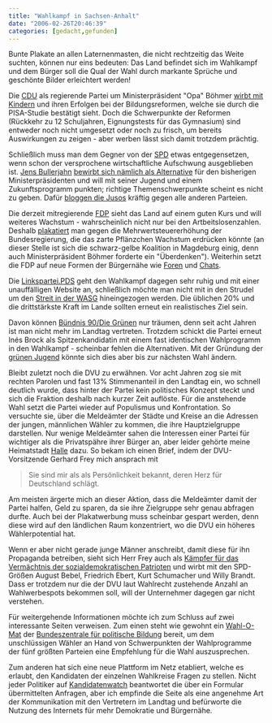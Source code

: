 ```yaml
---
title: "Wahlkampf in Sachsen-Anhalt"
date: "2006-02-26T20:46:39"
categories: [gedacht,gefunden]
---
```


Bunte Plakate an allen Laternenmasten, die nicht rechtzeitig das Weite suchten, können nur eins bedeuten: Das Land befindet sich im Wahlkampf und dem Bürger soll die Qual der Wahl durch markante Sprüche und geschönte Bilder erleichtert werden!

Die [CDU](http://www.cdulsa.de) als regierende Partei um Ministerpräsident "Opa" Böhmer [wirbt mit Kindern](http://cdulsa.eckpunkt.de/landtagswahl/plakate.php?mark=3) und ihren Erfolgen bei der Bildungsreformen, welche sie durch die PISA-Studie bestätigt sieht. Doch die Schwerpunkte der Reformen (Rückkehr zu 12 Schuljahren, Eignungstests für das Gymnasium) sind entweder noch nicht umgesetzt oder noch zu frisch, um bereits Auswirkungen zu zeigen - aber werben lässt sich damit trotzdem prächtig.

Schließlich muss man dem Gegner von der [SPD](http://www.spd-sachsen-anhalt.de/) etwas entgegensetzen, wenn schon der versprochene wirtschaftliche Aufschwung ausgeblieben ist. [Jens Bullerjahn](http://www.jens-bullerjahn.de/) [bewirbt sich nämlich als Alternative](http://www.spd-sachsen-anhalt.de/index.php?option=com_content&task=view&id=319&Itemid=175) für den bisherigen Ministerpräsidenten und will mit seiner Jugend und einem Zukunftsprogramm punkten; richtige Themenschwerpunkte scheint es nicht zu geben. Dafür [bloggen die Jusos](http://blog.jusos-sachsen-anhalt.de/) kräftig gegen alle anderen Parteien.

Die derzeit mitregierende [FDP](http://www.fdp-sachsen-anhalt.de/) sieht das Land auf einem guten Kurs und will weiteres Wachstum - wahrscheinlich nicht nur bei den Artbeitslosenzahlen. Deshalb [plakatiert](http://www.liberal-waehlen.de/) man gegen die Mehrwertsteuererhöhung der Bundesregierung, die das zarte Pflänzchen Wachstum erdrücken könnte (an dieser Stelle ist sich die schwarz-gelbe Koalition in Magdeburg einig, denn auch Ministerpräsident Böhmer forderte ein "Überdenken"). Weiterhin setzt die FDP auf neue Formen der Bürgernähe wie [Foren](http://forum.fdp-bundesverband.de) und [Chats](http://chat.fdp-lsa.de/).

Die [Linkspartei.PDS](http://www.waehlt.dielinkspartei-lsa.de) geht den Wahlkampf dagegen sehr ruhig und mit einer unauffälligen Website an, schließlich möchte man nicht mit in den Strudel um den [Streit in der WASG](http://www.mz-web.de/servlet/ContentServer?pagename=ksta/page&atype=ksArtikel&aid=1139497447610&openMenu=1013016724285&calledPageId=1013016724285&listid=1018881578312) hineingezogen werden. Die üblichen 20% und die drittstärkste Kraft im Lande sollten erneut ein realistisches Ziel sein.

Davon können [Bündnis 90/Die Grünen](http://www.sachsen-anhalt.gruene-partei.de) nur träumen, denn seit acht Jahren ist man nicht mehr im Landtag vertreten. Trotzdem schickt die Partei erneut Inés Brock als Spitzenkandidatin mit einem fast identischen Wahlprogramm in den Wahlkampf - scheinbar fehlen die Alternativen. Mit der Gründung der [grünen Jugend](http://www.gj-lsa.de/) könnte sich dies aber bis zur nächsten Wahl ändern.

Bleibt zuletzt noch die DVU zu erwähnen. Vor acht Jahren zog sie mit rechten Parolen und fast 13% Stimmenanteil in den Landtag ein, wo schnell deutlich wurde, dass hinter der Partei kein politisches Konzept steckt und sich die Fraktion deshalb nach kurzer Zeit auflöste. Für die anstehende Wahl setzt die Partei wieder auf Populismus und Konfrontation. So versuchte sie, über die Meldeämter der Städte und Kreise an die Adressen der jungen, männlichen Wähler zu kommen, die ihre Hauptzielgruppe darstellen. Nur wenige Meldeämter sahen die Interessen einer Partei für wichtiger als die Privatspähre ihrer Bürger an, aber leider gehörte meine Heimatstadt [Halle](http://www.halle.de) dazu. So bekam ich einen Brief, indem der DVU-Vorsitzende Gerhard Frey mich ansprach mit

> Sie sind mir als als Persönlichkeit bekannt, deren Herz für Deutschland schlägt.

Am meisten ärgerte mich an dieser Aktion, dass die Meldeämter damit der Partei halfen, Geld zu sparen, da sie ihre Zielgruppe sehr genau abfragen durfte. Auch bei der Plakatwerbung muss scheinbar gespart werden, denn diese wird auf den ländlichen Raum konzentriert, wo die DVU ein höheres Wählerpotential hat.

Wenn er aber nicht gerade junge Männer anschreibt, damit diese für ihn Propaganda betreiben, sieht sich Herr Frey auch als [Kämpfer für das Vermächtnis der sozialdemokratischen Patrioten](http://www.mz-web.de/servlet/ContentServer?pagename=ksta/page&atype=ksArtikel&aid=1139497445441&openMenu=987490165154&calledPageId=987490165154&listid=994342720546) und wirbt mit den SPD-Größen August Bebel, Friedrich Ebert, Kurt Schumacher und Willy Brandt. Dass er trotzdem nur die der DVU laut Wahlrecht zustehende Anzahl an Wahlwerbespots bekommen soll, will der Unternehmer dagegen gar nicht verstehen.

Für weitergehende Informationen möchte ich zum Schluss auf zwei interessante Seiten verweisen. Zum einen steht wie gewohnt ein [Wahl-O-Mat](http://www.wahl-o-mat.de/st) der [Bundeszentrale für politische Bildung](http://www.bpb.de) bereit, um dem unschlüssigen Wähler an Hand von Schwerpunkten der Wahlprogramme der fünf größten Parteien eine Empfehlung für die Wahl auszusprechen.

Zum anderen hat sich eine neue Plattform im Netz etabliert, welche es erlaubt, den Kandidaten der einzelnen Wahlkreise Fragen zu stellen. Nicht jeder Politiker auf [Kandidatenwatch](http://www.kandidatenwatch.de/) beantwortet die über ein Formular übermittelten Anfragen, aber ich empfinde die Seite als eine angenehme Art der Kommunikation mit den Vertretern im Landtag und befürworte die Nutzung des Internets für mehr Demokratie und Bürgernähe.
